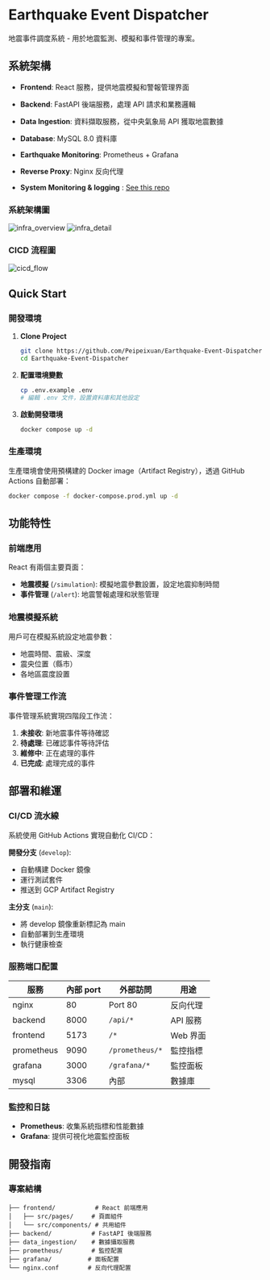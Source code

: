 # Earthquake Event Dispatcher

地震事件調度系統 - 用於地震監測、模擬和事件管理的專案。

## 系統架構

- **Frontend**: React 服務，提供地震模擬和警報管理界面
- **Backend**: FastAPI 後端服務，處理 API 請求和業務邏輯
- **Data Ingestion**: 資料擷取服務，從中央氣象局 API 獲取地震數據
- **Database**: MySQL 8.0 資料庫
- **Earthquake Monitoring**: Prometheus + Grafana 
- **Reverse Proxy**: Nginx 反向代理

- **System Monitoring & logging** : [See this repo](https://github.com/Peipeixuan/Earthquake-Event-Dispatcher-Monitor)
### 系統架構圖
![infra_overview](https://github.com/user-attachments/assets/6eaa7141-88d7-476c-b84c-f8bfb4ac62af)
![infra_detail](https://github.com/user-attachments/assets/b5a69da8-bba3-47e7-b46e-5285ec0ad89a)

### CICD 流程圖
![cicd_flow](https://github.com/user-attachments/assets/61c6917b-3c0e-433d-8c0b-3745f6b68247)

## Quick Start

### 開發環境

1. **Clone Project**
   ```bash
   git clone https://github.com/Peipeixuan/Earthquake-Event-Dispatcher.git
   cd Earthquake-Event-Dispatcher
   ```

2. **配置環境變數**
   ```bash
   cp .env.example .env
   # 編輯 .env 文件，設置資料庫和其他設定
   ```

3. **啟動開發環境**
   ```bash
   docker compose up -d
   ```

### 生產環境

生產環境會使用預構建的 Docker image（Artifact Registry），透過 GitHub Actions 自動部署：

```bash
docker compose -f docker-compose.prod.yml up -d
```

## 功能特性

### 前端應用

React 有兩個主要頁面： 

- **地震模擬** (`/simulation`): 模擬地震參數設置，設定地震抑制時間
- **事件管理** (`/alert`): 地震警報處理和狀態管理

### 地震模擬系統

用戶可在模擬系統設定地震參數：

- 地震時間、震級、深度
- 震央位置（縣市）
- 各地區震度設置

### 事件管理工作流

事件管理系統實現四階段工作流：
1. **未接收**: 新地震事件等待確認
2. **待處理**: 已確認事件等待評估
3. **維修中**: 正在處理的事件
4. **已完成**: 處理完成的事件

## 部署和維運

### CI/CD 流水線

系統使用 GitHub Actions 實現自動化 CI/CD：

**開發分支** (`develop`):  
- 自動構建 Docker 鏡像
- 運行測試套件
- 推送到 GCP Artifact Registry

**主分支** (`main`): 
- 將 develop 鏡像重新標記為 main
- 自動部署到生產環境
- 執行健康檢查

### 服務端口配置

| 服務 | 內部 port | 外部訪問 | 用途 |
|------|----------|----------|------|
| nginx | 80 | Port 80 | 反向代理 |
| backend | 8000 | `/api/*` | API 服務 |
| frontend | 5173 | `/*` | Web 界面 |
| prometheus | 9090 | `/prometheus/*` | 監控指標 |
| grafana | 3000 | `/grafana/*` | 監控面板 |
| mysql | 3306 | 內部 | 數據庫 |

### 監控和日誌

- **Prometheus**: 收集系統指標和性能數據
- **Grafana**: 提供可視化地震監控面板

## 開發指南

### 專案結構

```
├── frontend/           # React 前端應用
│   ├── src/pages/     # 頁面組件
│   └── src/components/ # 共用組件
├── backend/           # FastAPI 後端服務
├── data_ingestion/    # 數據攝取服務
├── prometheus/        # 監控配置
├── grafana/          # 面板配置
└── nginx.conf        # 反向代理配置
```

